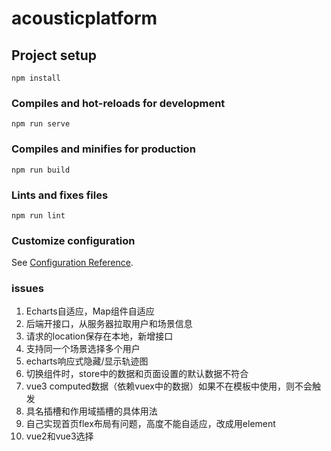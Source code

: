 # acousticplatform

## Project setup
```
npm install
```

### Compiles and hot-reloads for development
```
npm run serve
```

### Compiles and minifies for production
```
npm run build
```

### Lints and fixes files
```
npm run lint
```

### Customize configuration
See [Configuration Reference](https://cli.vuejs.org/config/).

### issues
1. Echarts自适应，Map组件自适应
2. 后端开接口，从服务器拉取用户和场景信息
3. 请求的location保存在本地，新增接口
4. 支持同一个场景选择多个用户
5. echarts响应式隐藏/显示轨迹图
6. 切换组件时，store中的数据和页面设置的默认数据不符合
7. vue3 computed数据（依赖vuex中的数据）如果不在模板中使用，则不会触发
8. 具名插槽和作用域插槽的具体用法
9. 自己实现首页flex布局有问题，高度不能自适应，改成用element
10. vue2和vue3选择  